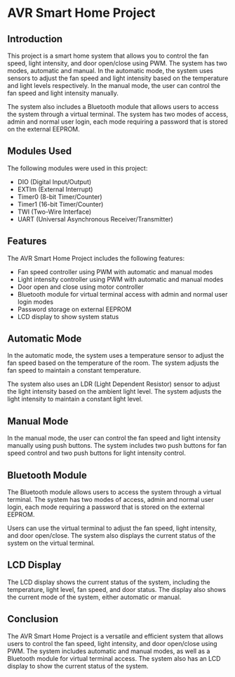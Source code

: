 # AVR Smart Home Project

## Introduction

This project is a smart home system that allows you to control the fan speed, light intensity, and door open/close using PWM. The system has two modes, automatic and manual. In the automatic mode, the system uses sensors to adjust the fan speed and light intensity based on the temperature and light levels respectively. In the manual mode, the user can control the fan speed and light intensity manually. 

The system also includes a Bluetooth module that allows users to access the system through a virtual terminal. The system has two modes of access, admin and normal user login, each mode requiring a password that is stored on the external EEPROM. 

## Modules Used

The following modules were used in this project:

- DIO (Digital Input/Output)
- EXTIm (External Interrupt)
- Timer0 (8-bit Timer/Counter)
- Timer1 (16-bit Timer/Counter)
- TWI (Two-Wire Interface)
- UART (Universal Asynchronous Receiver/Transmitter)

## Features

The AVR Smart Home Project includes the following features:

- Fan speed controller using PWM with automatic and manual modes
- Light intensity controller using PWM with automatic and manual modes
- Door open and close using motor controller
- Bluetooth module for virtual terminal access with admin and normal user login modes
- Password storage on external EEPROM
- LCD display to show system status

## Automatic Mode

In the automatic mode, the system uses a temperature sensor to adjust the fan speed based on the temperature of the room. The system adjusts the fan speed to maintain a constant temperature.

The system also uses an LDR (Light Dependent Resistor) sensor to adjust the light intensity based on the ambient light level. The system adjusts the light intensity to maintain a constant light level.

## Manual Mode

In the manual mode, the user can control the fan speed and light intensity manually using push buttons. The system includes two push buttons for fan speed control and two push buttons for light intensity control.

## Bluetooth Module

The Bluetooth module allows users to access the system through a virtual terminal. The system has two modes of access, admin and normal user login, each mode requiring a password that is stored on the external EEPROM.

Users can use the virtual terminal to adjust the fan speed, light intensity, and door open/close. The system also displays the current status of the system on the virtual terminal.

## LCD Display

The LCD display shows the current status of the system, including the temperature, light level, fan speed, and door status. The display also shows the current mode of the system, either automatic or manual.

## Conclusion

The AVR Smart Home Project is a versatile and efficient system that allows users to control the fan speed, light intensity, and door open/close using PWM. The system includes automatic and manual modes, as well as a Bluetooth module for virtual terminal access. The system also has an LCD display to show the current status of the system.
